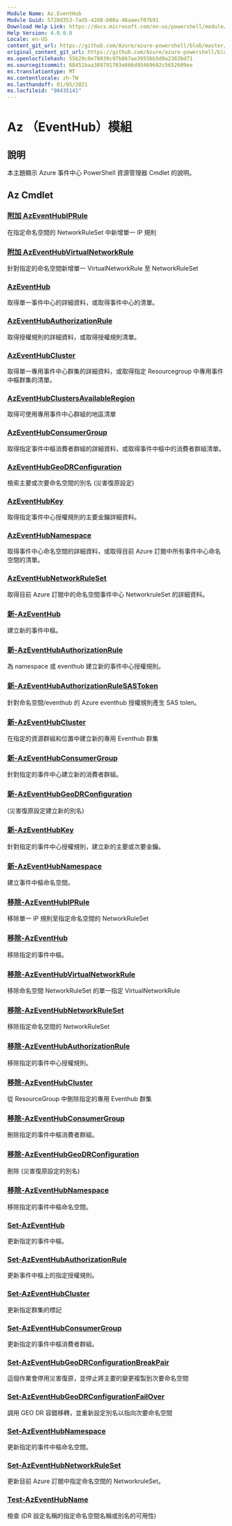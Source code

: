 ```yaml
---
Module Name: Az.EventHub
Module Guid: 5728d353-7ad5-42d8-b00a-46aaecf07b91
Download Help Link: https://docs.microsoft.com/en-us/powershell/module/az.eventhub
Help Version: 4.0.0.0
Locale: en-US
content_git_url: https://github.com/Azure/azure-powershell/blob/master/src/EventHub/EventHub/help/Az.EventHub.md
original_content_git_url: https://github.com/Azure/azure-powershell/blob/master/src/EventHub/EventHub/help/Az.EventHub.md
ms.openlocfilehash: 55b29c8e78039c97b867ae39556b5d9a2383bd71
ms.sourcegitcommit: 68451baa389791703e666d95469602c5652609ee
ms.translationtype: MT
ms.contentlocale: zh-TW
ms.lasthandoff: 01/05/2021
ms.locfileid: "98435141"
---
```

# Az （EventHub）模組
## 說明
本主題顯示 Azure 事件中心 PowerShell 資源管理器 Cmdlet 的說明。

## Az Cmdlet
### [附加 AzEventHubIPRule](Add-AzEventHubIPRule.md)
在指定命名空間的 NetworkRuleSet 中新增單一 IP 規則

### [附加 AzEventHubVirtualNetworkRule](Add-AzEventHubVirtualNetworkRule.md)
針對指定的命名空間新增單一 VirtualNetworkRule 至 NetworkRuleSet

### [AzEventHub](Get-AzEventHub.md)
取得單一事件中心的詳細資料，或取得事件中心的清單。

### [AzEventHubAuthorizationRule](Get-AzEventHubAuthorizationRule.md)
取得授權規則的詳細資料，或取得授權規則清單。

### [AzEventHubCluster](Get-AzEventHubCluster.md)
取得單一專用事件中心群集的詳細資料，或取得指定 Resourcegroup 中專用事件中樞群集的清單。

### [AzEventHubClustersAvailableRegion](Get-AzEventHubClustersAvailableRegion.md)
取得可使用專用事件中心群組的地區清單

### [AzEventHubConsumerGroup](Get-AzEventHubConsumerGroup.md)
取得指定事件中樞消費者群組的詳細資料，或取得事件中樞中的消費者群組清單。

### [AzEventHubGeoDRConfiguration](Get-AzEventHubGeoDRConfiguration.md)
檢索主要或次要命名空間的別名 (災害復原設定) 

### [AzEventHubKey](Get-AzEventHubKey.md)
取得指定事件中心授權規則的主要金鑰詳細資料。

### [AzEventHubNamespace](Get-AzEventHubNamespace.md)
取得事件中心命名空間的詳細資料，或取得目前 Azure 訂閱中所有事件中心命名空間的清單。

### [AzEventHubNetworkRuleSet](Get-AzEventHubNetworkRuleSet.md)
取得目前 Azure 訂閱中的命名空間事件中心 NetworkruleSet 的詳細資料。

### [新-AzEventHub](New-AzEventHub.md)
建立新的事件中樞。

### [新-AzEventHubAuthorizationRule](New-AzEventHubAuthorizationRule.md)
為 namespace 或 eventhub 建立新的事件中心授權規則。

### [新-AzEventHubAuthorizationRuleSASToken](New-AzEventHubAuthorizationRuleSASToken.md)
針對命名空間/eventhub 的 Azure eventhub 授權規則產生 SAS tolen。

### [新-AzEventHubCluster](New-AzEventHubCluster.md)
在指定的資源群組和位置中建立新的專用 Eventhub 群集

### [新-AzEventHubConsumerGroup](New-AzEventHubConsumerGroup.md)
針對指定的事件中心建立新的消費者群組。

### [新-AzEventHubGeoDRConfiguration](New-AzEventHubGeoDRConfiguration.md)
 (災害復原設定建立新的別名) 

### [新-AzEventHubKey](New-AzEventHubKey.md)
針對指定的事件中心授權規則，建立新的主要或次要金鑰。

### [新-AzEventHubNamespace](New-AzEventHubNamespace.md)
建立事件中樞命名空間。

### [移除-AzEventHubIPRule](Remove-AzEventHubIPRule.md)
移除單一 IP 規則至指定命名空間的 NetworkRuleSet

### [移除-AzEventHub](Remove-AzEventHub.md)
移除指定的事件中樞。

### [移除-AzEventHubVirtualNetworkRule](Remove-AzEventHubVirtualNetworkRule.md)
移除命名空間 NetworkRuleSet 的單一指定 VirtualNetworkRule

### [移除-AzEventHubNetworkRuleSet](Remove-AzEventHubNetworkRuleSet.md)
移除指定命名空間的 NetworkRuleSet

### [移除-AzEventHubAuthorizationRule](Remove-AzEventHubAuthorizationRule.md)
移除指定的事件中心授權規則。

### [移除-AzEventHubCluster](Remove-AzEventHubCluster.md)
從 ResourceGroup 中刪除指定的專用 Eventhub 群集

### [移除-AzEventHubConsumerGroup](Remove-AzEventHubConsumerGroup.md)
刪除指定的事件中樞消費者群組。

### [移除-AzEventHubGeoDRConfiguration](Remove-AzEventHubGeoDRConfiguration.md)
刪除 (災害復原設定的別名) 

### [移除-AzEventHubNamespace](Remove-AzEventHubNamespace.md)
移除指定的事件中樞命名空間。

### [Set-AzEventHub](Set-AzEventHub.md)
更新指定的事件中樞。

### [Set-AzEventHubAuthorizationRule](Set-AzEventHubAuthorizationRule.md)
更新事件中樞上的指定授權規則。

### [Set-AzEventHubCluster](Set-AzEventHubCluster.md)
更新指定群集的標記

### [Set-AzEventHubConsumerGroup](Set-AzEventHubConsumerGroup.md)
更新指定的事件中樞消費者群組。

### [Set-AzEventHubGeoDRConfigurationBreakPair](Set-AzEventHubGeoDRConfigurationBreakPair.md)
這個作業會停用災害復原，並停止將主要的變更複製到次要命名空間

### [Set-AzEventHubGeoDRConfigurationFailOver](Set-AzEventHubGeoDRConfigurationFailOver.md)
調用 GEO DR 容錯移轉，並重新設定別名以指向次要命名空間

### [Set-AzEventHubNamespace](Set-AzEventHubNamespace.md)
更新指定的事件中樞命名空間。

### [Set-AzEventHubNetworkRuleSet](Set-AzEventHubNetworkRuleSet.md)
更新目前 Azure 訂閱中指定命名空間的 NetworkruleSet。

### [Test-AzEventHubName](Test-AzEventHubName.md)
檢查 (DR 設定名稱的指定命名空間名稱或別名的可用性) 

